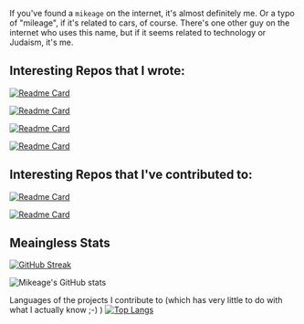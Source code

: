 If you've found a `mikeage` on the internet, it's almost definitely me. Or a typo of "mileage", if it's related to cars, of course. There's one other guy on the internet who uses this name, but if it seems related to technology or Judaism, it's me.

## Interesting Repos that I wrote:

[![Readme Card](https://github-readme-stats.vercel.app/api/pin/?username=mikeage&repo=reddit-stalker)](https://github.com/mikeage/reddit-stalker)

[![Readme Card](https://github-readme-stats.vercel.app/api/pin/?username=mikeage&repo=reddit-chat-archiver)](https://github.com/mikeage/reddit-chat-archiver)

[![Readme Card](https://github-readme-stats.vercel.app/api/pin/?username=mikeage&repo=dotfiles)](https://github.com/mikeage/dotfiles)

[![Readme Card](https://github-readme-stats.vercel.app/api/pin/?username=mikeage&repo=get_sidequest_urls)](https://github.com/mikeage/get_sidequest_urls)

## Interesting Repos that I've contributed to:

[![Readme Card](https://github-readme-stats.vercel.app/api/pin/?username=icosa-foundation&repo=open-brush)](https://github.com/icosa-foundation/open-brush)

[![Readme Card](https://github-readme-stats.vercel.app/api/pin/?username=home-assistant&repo=core)](https://github.com/homeassistant/core)

## Meaingless Stats
[![GitHub Streak](https://github-readme-streak-stats.herokuapp.com/?user=mikeage&theme=dark&)](https://git.io/streak-stats)

![Mikeage's GitHub stats](https://github-readme-stats.vercel.app/api?username=mikeage&show_icons=true&theme=radical)

Languages of the projects I contribute to (which has very little to do with what I actually know ;-) )
[![Top Langs](https://github-readme-stats.vercel.app/api/top-langs/?username=mikeage&layout=compact)](https://github.com/anuraghazra/github-readme-stats)

<!--
**mikeage/mikeage** is a ✨ _special_ ✨ repository because its `README.md` (this file) appears on your GitHub profile.

Here are some ideas to get you started:

- 🔭 I’m currently working on ...
- 🌱 I’m currently learning ...
- 👯 I’m looking to collaborate on ...
- 🤔 I’m looking for help with ...
- 💬 Ask me about ...
- 📫 How to reach me: ...
- 😄 Pronouns: ...
- ⚡ Fun fact: ...
-->
